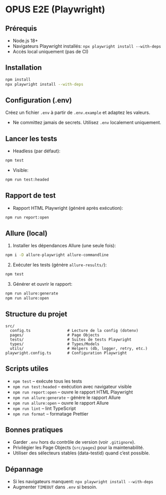 # OPUS E2E (Playwright)

## Prérequis
- Node.js 18+
- Navigateurs Playwright installés: `npx playwright install --with-deps`
- Accès local uniquement (pas de CI)

## Installation
```bash
npm install
npx playwright install --with-deps
```

## Configuration (.env)
Créez un fichier `.env` à partir de `.env.example` et adaptez les valeurs.
- Ne committez jamais de secrets. Utilisez `.env` localement uniquement.

## Lancer les tests
- Headless (par défaut):
```bash
npm test
```
- Visible:
```bash
npm run test:headed
```

## Rapport de test
- Rapport HTML Playwright (généré après exécution):
```bash
npm run report:open
```

## Allure (local)
1) Installer les dépendances Allure (une seule fois):
```bash
npm i -D allure-playwright allure-commandline
```
2) Exécuter les tests (génère `allure-results/`):
```bash
npm test
```
3) Générer et ouvrir le rapport:
```bash
npm run allure:generate
npm run allure:open
```

## Structure du projet
```
src/
  config.ts                # Lecture de la config (dotenv)
  pages/                   # Page Objects
  tests/                   # Suites de tests Playwright
  types/                   # Types/Models
  utils/                   # Helpers (db, logger, retry, etc.)
playwright.config.ts       # Configuration Playwright
```

## Scripts utiles
- `npm test` – exécute tous les tests
- `npm run test:headed` – exécution avec navigateur visible
- `npm run report:open` – ouvre le rapport HTML Playwright
- `npm run allure:generate` – génère le rapport Allure
- `npm run allure:open` – ouvre le rapport Allure
- `npm run lint` – lint TypeScript
- `npm run format` – formatage Prettier

## Bonnes pratiques
- Garder `.env` hors du contrôle de version (voir `.gitignore`).
- Privilégier les Page Objects (`src/pages`) pour la maintenabilité.
- Utiliser des sélecteurs stables (data-testid) quand c’est possible.

## Dépannage
- Si les navigateurs manquent: `npx playwright install --with-deps`
- Augmenter `TIMEOUT` dans `.env` si besoin.
